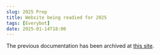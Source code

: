 ```yaml
---
slug: 2025 Prep
title: Website being readied for 2025
tags: [Everybot]
date: 2025-01-14T18:00
---
```


The previous documentation has been archived at [this site](https://robonauts-everybot.github.io/2024-Everybot-Documentation/).

<!-- truncate -->